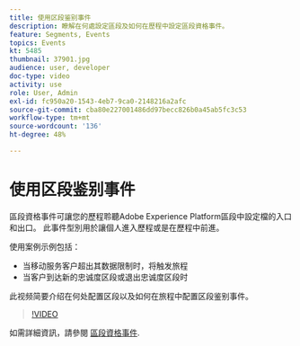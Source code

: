 ```yaml
---
title: 使用区段鉴别事件
description: 瞭解在何處設定區段及如何在歷程中設定區段資格事件。
feature: Segments, Events
topics: Events
kt: 5485
thumbnail: 37901.jpg
audience: user, developer
doc-type: video
activity: use
role: User, Admin
exl-id: fc950a20-1543-4eb7-9ca0-2148216a2afc
source-git-commit: cba80e227001486dd97becc826b0a45ab5fc3c53
workflow-type: tm+mt
source-wordcount: '136'
ht-degree: 48%

---
```


# 使用区段鉴别事件

區段資格事件可讓您的歷程聆聽Adobe Experience Platform區段中設定檔的入口和出口。 此事件型別用於讓個人進入歷程或是在歷程中前進。

使用案例示例包括：

* 当移动服务客户超出其数据限制时，将触发旅程
* 当客户到达新的忠诚度区段或退出忠诚度区段时

此视频简要介绍在何处配置区段以及如何在旅程中配置区段鉴别事件。

>[!VIDEO](https://video.tv.adobe.com/v/37901?quality=12&learn=on)

如需詳細資訊，請參閱 [區段資格事件](https://experienceleague.adobe.com/docs/journeys/using/building-journeys/about-journey-building/events-activities/segment-qualification-events.html?lang=en).
